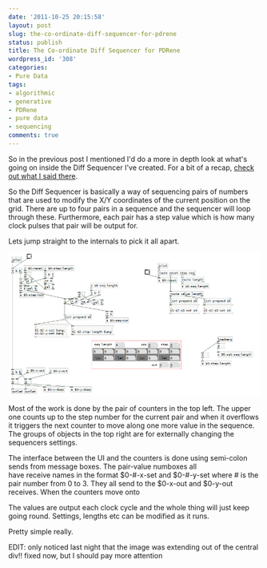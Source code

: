 ```yaml
---
date: '2011-10-25 20:15:58'
layout: post
slug: the-co-ordinate-diff-sequencer-for-pdrene
status: publish
title: The Co-ordinate Diff Sequencer for PDRene
wordpress_id: '308'
categories:
- Pure Data
tags:
- algorithmic
- generative
- PDRene
- pure data
- sequencing
comments: true
---
```


So in the previous post I mentioned I'd do a more in depth look at what's going on inside the Diff Sequencer I've created. For a bit of a recap, [check out what I said there](http://www.rumblesan.com/?p=302).

So the Diff Sequencer is basically a way of sequencing pairs of numbers that are used to modify the X/Y coordinates of the current position on the grid. There are up to four pairs in a sequence and the sequencer will loop through these. Furthermore, each pair has a step value which is how many clock pulses that pair will be output for.

Lets jump straight to the internals to pick it all apart.

![Diff Sequencer internals](/a/2011-10-25-the-co-ordinate-diff-sequencer-for-pdrene/pdrene_diff_sequencer1.png)

Most of the work is done by the pair of counters in the top left. The upper one counts up to the step number for the current pair and when it overflows it triggers the next counter to move along one more value in the sequence. The groups of objects in the top right are for externally changing the sequencers settings.

The interface between the UI and the counters is done using semi-colon sends from message boxes. The pair-value numboxes all have receive names in the format $0-#-x-set and $0-#-y-set where # is the pair number from 0 to 3. They all send to the $0-x-out and $0-y-out receives. When the counters move onto

The values are output each clock cycle and the whole thing will just keep going round. Settings, lengths etc can be modified as it runs.

Pretty simple really.

EDIT: only noticed last night that the image was extending out of the central div!! fixed now, but I should pay more attention
